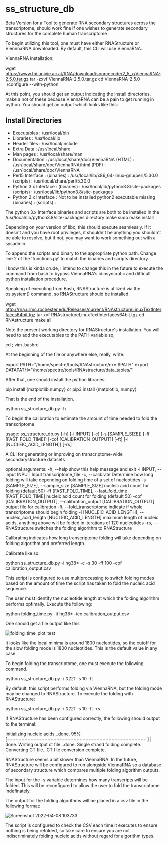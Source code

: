 # ss_structure_db
Beta Version for a Tool to generate RNA secondary structures across the transcriptome, 
  should work fine if one wishes to generate secondary structures for the complete human transcriptome

To begin utilizing this tool, one must have either RNAStructure or ViennnaRNA downloaded. By default, this CLI will use
  ViennaRNA.
  
ViennaRNA installation:
 
 wget https://www.tbi.univie.ac.at/RNA/download/sourcecode/2_5_x/ViennaRNA-2.5.0.tar.gz
 tar -zxvf ViennaRNA-2.5.0.tar.gz
 cd ViennaRNA-2.5.0
 ./configure --with-python
 
At this point, you should get an output indicating the install directories, make a not of these because ViennaRNA
  can be a pain to get running in python. You should get an output which looks like this:
  
Install Directories
-------------------
  * Executables               : /usr/local/bin
  * Libraries                 : /usr/local/lib
  * Header files              : /usr/local/include
  * Extra Data                : /usr/local/share
  * Man pages                 : /usr/local/share/man
  * Documentation             : /usr/local/share/doc/ViennaRNA
      (HTML)                  : /usr/local/share/doc/ViennaRNA/html
      (PDF)                   : /usr/local/share/doc/ViennaRNA
  * Perl5 Interface           :
      (binaries)              : /usr/local/lib/x86_64-linux-gnu/perl/5.30.0
      (scripts)               : /usr/local/share/perl/5.30.0
  * Python 3.x Interface      :
      (binaries)              : /usr/local/lib/python3.8/site-packages
      (scripts)               : /usr/local/lib/python3.8/site-packages
  * Python 2.x Interface      : Not to be installed python2 executable missing
      (binaries)              :
      (scripts)               :
 
 
The python 3.x Interface binaries and scripts are both to be installed in the /usr/local/lib/python3.8/site-packages directory
 make
 sudo make install
 
Depending on your version of libc, this should execute seamlessly. 
  If it doesn't and you have root privileges, it shouldn't be anything you shouldn't be able to resolve, 
  but if not, you may want to work something out with a sysadmin.
  
To append the scripts and binary to the appropriate python path. Change line 2 of the 'functions.py' to match the
  binaries and scripts directory.
  
I know this is kinda crude, I intend to change this in the future to 
  execute the command from bash to bypass ViennaRNA's idiosyncratic and difficult python installation procedure.

Speaking of executing from Bash, RNAStructure is utilized via the os.system() command, so RNAStructure should be installed.
  
  
  wget http://rna.urmc.rochester.edu/Releases/current/RNAstructureLinuxTextInterfaces64bit.tgz
  tar xvf RNAstructureLinuxTextInterfaces64bit.tgz
  cd RNAstructure
  make all
 
Note the present working directory for RNAStructure's installation. 
  You will need to add the executables to the PATH variable so,
  
  cd ; vim .bashrc
  
At the beginning of the file or anywhere else, really, write:

  export PATH="/home/spectre/tools/RNAstructure/exe:$PATH"
  export DATAPATH="/home/spectre/tools/RNAstructure/data_tables/"
  
 After that, one should install the python libraries: 
 
  pip install {matplotlib,numpy}
or 
  pip3 install {matplotlib, numpy}
  
That is the end of the installation.

  python ss_structure_db.py -h
  
To begin the calibration to estimate the amount of time needed to fold the transcriptome

usage: ss_structure_db.py [-h] [-i INPUT] [-c] [-s [SAMPLE_SIZE]] [-ff [FAST_FOLD_TIME]] [-cof [CALIBRATION_OUTPUT]] [-ft] [-l [NUCLEIC_ACID_LENGTH]] [-rs]

A CLI for generating or improving on transcriptome-wide secondarystructure datasets

optional arguments:
  -h, --help            show this help message and exit
  -i INPUT, --input INPUT
                        Input transcriptome_file
  -c, --calibrate       Determine how long folding will take depending on folding time of a set of nucleotides
  -s [SAMPLE_SIZE], --sample_size [SAMPLE_SIZE]
                        nucleic acid count for folding (default 50)
  -ff [FAST_FOLD_TIME], --fast_fold_time [FAST_FOLD_TIME]
                        nucleic acid count for folding (default 50)
  -cof [CALIBRATION_OUTPUT], --calibration_output [CALIBRATION_OUTPUT]
                        output file for calibration
  -ft, --fold_transcriptome
                        indicate if whole transcriptome should begin folding
  -l [NUCLEIC_ACID_LENGTH], --nucleic_acid_length [NUCLEIC_ACID_LENGTH]
                        maximum length of nucleic acids, anything above will be folded in iterations of 120 nucleotides
  -rs, --RNAStructure   switches the folding algorithm to RNAStructure
 
Calibrating indicates how long transcriptome folding will take depending on folding algorithm and preferred length.

Calibrate like so:
  
  python ss_structure_db.py -i  hg38* -c -s 30 -ff 100 -cof calibration_output.csv

This script is configured to use multiprocessing to switch folding modes based on the amount of time the script has taken to fold the nucleic acid sequence.

The user must identify the nucleotide length at which the folding algorithm performs optimally. Execute the following:

  python folding_time.py -it hg38* -ico calibration_output.csv
  

  
One should get a file output like this
  
![folding_time_plot_test](https://user-images.githubusercontent.com/79552389/162453802-cae32cbd-4d93-43a1-9efa-d4b578d0d1ed.png)

It looks like the local minima is around 1800 nucleotides, so the cutoff for the slow folding mode is 1800 nucleotides. This is the default value in any case.

To begin folding the transcriptome, one must execute the following command.

   python ss_structure_db.py -i *0221* -s 10 -ft
   
By default, this script performs folding via ViennaRNA, but the folding mode may be changed to RNAStructure. To execute the folding with RNAStructure:

  python ss_structure_db.py -i *0221* -s 10 -ft -rs 

If RNAStructure has been configured correctly, the following should output to the terminal:

Initializing nucleic acids...done.
 95% [================================================  ] |                     done.
Writing output ct file...done.
Single strand folding complete.
Converting CT file...CT file conversion complete.

RNAStructure seems a bit slower than ViennaRNA. In the future, RNAStructure will be configured to run alongside ViennaRNA so a database of secondary structure which compares multiple folding algorithm outputs.

The input for the -s variable determines how many transcripts will be folded. This will be reconfigured to allow the user to fold the transcriptome indefinately.

The output for the folding algorithms will be placed in a csv file in the following format:


![Screenshot 2022-04-08 103733](https://user-images.githubusercontent.com/79552389/162459404-fbfde93d-2283-405c-87de-d6e4a2e2aae0.png)

The script is configured to check the CSV each time it executes to ensure nothing is being refolded, so take care to ensure you are not indiscriminately folding nucleic acids without regard for algorithm types.


